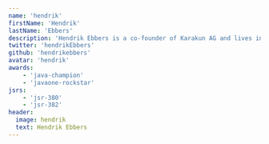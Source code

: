 ```yaml
---
name: 'hendrik'
firstName: 'Hendrik'
lastName: 'Ebbers'
description: 'Hendrik Ebbers is a co-founder of Karakun AG and lives in Dortmund, Germany. He is the founder and leader of the Java User Group Dortmund and gives talks and presentations in user groups and conferences. His JavaFX book "Mastering JavaFX 8 Controls" was released 2014 by Oracle press. Hendrik is JavaOne Rockstar, JSR expert group member and Java Champion.'
twitter: 'hendrikEbbers'
github: 'hendrikebbers'
avatar: 'hendrik'
awards:
    - 'java-champion'
    - 'javaone-rockstar'
jsrs:
    - 'jsr-380'
    - 'jsr-382'
header:
  image: hendrik
  text: Hendrik Ebbers
---
```

